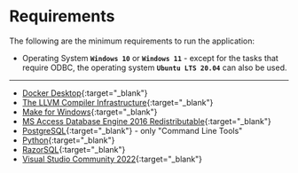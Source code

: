 # Requirements

The following are the minimum requirements to run the application:

- Operating System **`Windows 10`** or **`Windows 11`** - except for the tasks that require ODBC, the operating system **`Ubuntu LTS 20.04`** can also be used.

---

- [Docker Desktop](https://www.docker.com/products/docker-desktop/){:target="_blank"} 
- [The LLVM Compiler Infrastructure](https://llvm.org){:target="_blank"} 
- [Make for Windows](http://gnuwin32.sourceforge.net/packages/make.htm){:target="_blank"} 
- [MS Access Database Engine 2016 Redistributable](https://www.microsoft.com/en-us/download/details.aspx?id=54920){:target="_blank"}
- [PostgreSQL](https://www.enterprisedb.com/downloads/postgres-postgresql-downloads){:target="_blank"} - only "Command Line Tools"
- [Python](https://www.python.org){:target="_blank"}
- [RazorSQL](https://razorsql.com/index.html?adid=jq15&gclid=Cj0KCQjwk5ibBhDqARIsACzmgLSxlJdfFcjIaVeqtuDfjfGdasajXnyZFCyoFmXLLxKodRAoLu_m7NEaAv3IEALw_wcB){:target="_blank"}
- [Visual Studio Community 2022](https://visualstudio.microsoft.com/vs/community/){:target="_blank"}

